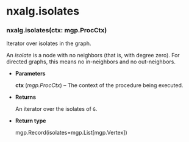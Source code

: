 # nxalg.isolates


### nxalg.isolates(ctx: mgp.ProcCtx)
Iterator over isolates in the graph.

An *isolate* is a node with no neighbors (that is, with degree
zero). For directed graphs, this means no in-neighbors and no
out-neighbors.


* **Parameters**

    **ctx** (*mgp.ProcCtx*) – The context of the procedure being executed.



* **Returns**

    An iterator over the isolates of `G`.



* **Return type**

    mgp.Record(isolates=mgp.List[mgp.Vertex])
